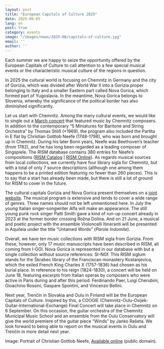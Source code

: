 ```yaml
---
layout: post
title: "European Capitals of Culture 2025"
date: 2025-06-05
lang: en
post: true
category: events
image: "/images/news/2025-06/capitals-of-culture.jpg"
email: ''
author: ''
---
```


Each summer we are happy to seize the opportunity offered by the European Capitals of Culture to call attention to a few special musical events or the characteristic musical culture of the regions in question.

In 2025 the cultural world is focusing on Chemnitz in Germany and the city of Gorizia, which was divided after World War II into a Gorizia proper belonging to Italy and a smaller Eastern part called Nova Gorica, which formed part of Yugoslavia. In the meantime, Nova Gorica belongs to Slovenia, whereby the significance of the political border has also diminished significantly.

Let us start with Chemnitz. Among the many cultural events, we would like to single out a [March concert](https://chemnitz2025.de/chemnitzer-komponisten-im-konzert/) that featured music by Chemnitz composers. In addition to the contemporary “5 Miniatures for Baritone and String Orchestra” by Thomas Stöß (*1969), the program also included the Partita in E flat by Christian Gottlob Neefe (1748-1798), who was born and brought up in Chemnitz. During his later Bonn years, Neefe was Beethoven’s teacher (from 1782), and he has long been regarded as a leading composer of Singspiele. The RISM database contains 380 entries for Neefe’s compositions ([RISM Catalog](https://opac.rism.info/search?View=rism&author=neefe+christian+gottlob) | [RISM Online](https://rism.online/people/91147/sources?mode=sources&fq=composer%3ANeefe%2C%20Christian%20Gottlob%20(1748-1798)&page=1&rows=20)). As regards musical sources from local collections, we currently have four library sigla for Chemnitz, but with a total of only 7 source descriptions (although one among them happens to be a printed edition featuring no fewer than 260 pieces). This is to say that a start has already been made, but there is still a lot of ground for RISM to cover in the future.

The cultural capitals Gorizia and Nova Gorica present themselves on a [joint website](https://www.go2025.eu/en). The musical program is extensive and tends to cover a wide range of genres. Three names should not be left unmentioned here. In July the young Italian singer-songwriter Alfa will make an appearance. The still young punk rock singer Patti Smith gave a kind of run-up concert already in 2023 at the former border crossing Rožna Dolina. And on 21 June, a musical and poetic project with the ensemble Violoncelli Itineranti will be presented in Aquileia under the title “Untamed Words” (_Parole Indomite_).

Overall, we have ten music collections with RISM sigla from Gorizia. From these, however, only 17 music manuscripts have been described in RISM, all coming from I-GOl. Nova Gorica is represented in our database with but a single collection without source references: SI-NGf. This RISM siglum stands for the Škrabec library of the Franciscan monastery Kostanjevica, which the exiled French King Charles X (1757-1836) had chosen as his burial place. In reference to his reign (1824-1830), a concert will be held on June 18, featuring excerpts from Italian operas by composers who were active in Paris during and after this period: Ferdinando Paer, Luigi Cherubini, Gioachino Rossini, Gaspare Spontini, and Vincenzo Bellini.

Next year, Trenčín in Slovakia and Oulu in Finland will be the European Capitals of Culture. Inspired by this, a COOGIE (Chemnitz-Oulu-Osijek-Guitar-International-Exchange) Final Concert will take place in Chemnitz on 6 September. On this occasion, the guitar orchestra of the Chemnitz Municipal Music School and an ensemble from the Oulu Conservatory will give the world premiere of the guitar piece “Winds” by Janko Rašeta. We look forward to being able to report on the musical events in Oulu and Trenčín in more detail next year.


Image: Portrait of Christian Gottlob Neefe, [Available online](https://commons.wikimedia.org/wiki/File:Christian_Gottlob_Neefe%27s_Portrait.jpg) (public domain).
